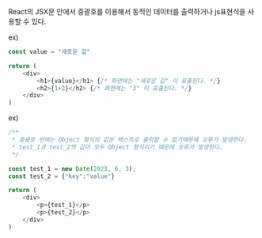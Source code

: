 React의 JSX문 안에서 중괄호를 이용해서 동적인 데이터를 출력하거나 js표현식을 사용할 수 있다.

ex)
```javascript
const value = "새로운 값"

return (
    <div>
        <h1>{value}</h1> {/* 화면에는 "새로운 값" 이 표출된다. */}
        <h2>{1+2}</h2> {/* 화면에는 "3" 이 표출된다. */}
    </div>
)
```

ex)
```javascript
/**
 * 중괄호 안에는 Object 형식의 값은 텍스트로 출력할 수 없기때문에 오류가 발생한다.
 * test_1과 test_2의 값이 모두 Object 형식이기 때문에 오류가 발생한다.
 */

const test_1 = new Date(2023, 6, 3);
const test_2 = {"key":"value"}

return (
    <div>
        <p>{test_1}</p> 
        <p>{test_2}</p> 
    </div>
)
```